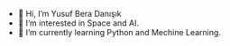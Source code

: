 - 👋 Hi, I’m Yusuf Bera Danışık
- 👀 I’m interested in Space and AI.
- 🌱 I’m currently learning Python and Mechine Learning.


<!---
yusufberad/yusufberad is a ✨ special ✨ repository because its `README.md` (this file) appears on your GitHub profile.
You can click the Preview link to take a look at your changes.
--->
